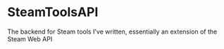 # SteamToolsAPI
The backend for Steam tools I've written, essentially an extension of the Steam Web API
